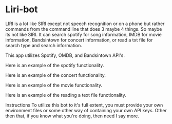 # Liri-bot

LIRI is a lot like SIRI except not speech recognition or on a phone but rather commands from the command line that does 3 maybe 4 things. So maybe its not like SIRI. It can search spotify for song information, IMDB for movie information, Bandsintown for concert information, or read a txt file for search type and search information.

This app utilizes Spotify, OMDB, and Bandsintown API's.

Here is an example of the spotify functionality.


Here is an example of the concert functionality.


Here is an example of the movie functionality.


Here is an example of the reading a text file functionality.


Instructions
To utilize this bot to it's full extent, you must provide your own environment files or some other way of containing your own API keys. Other then that, if you know what you're doing, then need I say more.
